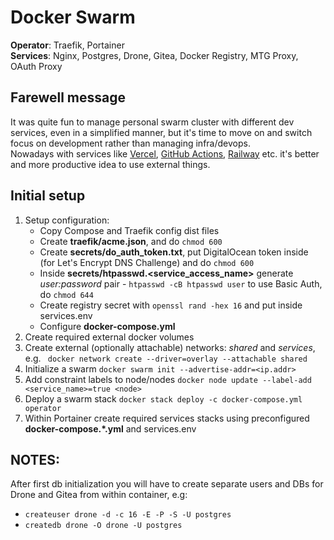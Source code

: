 # Docker Swarm
**Operator**: Traefik, Portainer  
**Services**: Nginx, Postgres, Drone, Gitea, Docker Registry, MTG Proxy, OAuth Proxy

## Farewell message
It was quite fun to manage personal swarm cluster with different dev services, even in a simplified manner, 
but it's time to move on and switch focus on development rather than managing infra/devops.   
Nowadays with services like [Vercel](https://vercel.com), [GitHub Actions](https://docs.github.com/en/actions), 
[Railway](https://railway.app/) etc. it's better and more productive idea to use external things.

## Initial setup
1. Setup configuration:
	- Copy Compose and Traefik config dist files
	- Create **traefik/acme.json**, and do `chmod 600`
	- Create **secrets/do_auth_token.txt**, put DigitalOcean token inside (for Let's Encrypt DNS Challenge) and do `chmod 600`
	- Inside **secrets/htpasswd.<service_access_name>** generate _user:password_ pair - `htpasswd -cB htpasswd user` to use Basic Auth, do `chmod 644`
	- Create registry secret with `openssl rand -hex 16` and put inside services.env
	- Configure **docker-compose.yml**
2. Create required external docker volumes
3. Create external (optionally attachable) networks: _shared_ and _services_, e.g. ` docker network create --driver=overlay --attachable shared`
4. Initialize a swarm `docker swarm init --advertise-addr=<ip.addr>`
5. Add constraint labels to node/nodes `docker node update --label-add <service_name>=true <node>`
6. Deploy a swarm stack `docker stack deploy -c docker-compose.yml operator`
7. Within Portainer create required services stacks using preconfigured **docker-compose.\*.yml** and services.env

## NOTES:   
After first db initialization you will have to create separate users and DBs for Drone and Gitea from within container, e.g:
- `createuser drone -d -c 16 -E -P -S -U postgres`
- `createdb drone -O drone -U postgres`
